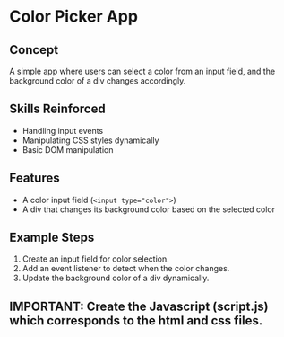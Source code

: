 # Color Picker App

## Concept
A simple app where users can select a color from an input field, and the background color of a div changes accordingly.

## Skills Reinforced
- Handling input events
- Manipulating CSS styles dynamically
- Basic DOM manipulation

## Features
- A color input field (`<input type="color">`)
- A div that changes its background color based on the selected color

## Example Steps
1. Create an input field for color selection.
2. Add an event listener to detect when the color changes.
3. Update the background color of a div dynamically.

## IMPORTANT: Create the Javascript (script.js) which corresponds to the html and css files.